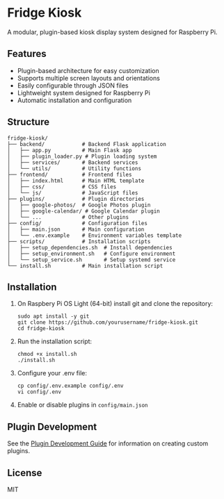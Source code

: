 # Fridge Kiosk

A modular, plugin-based kiosk display system designed for Raspberry Pi.

## Features

- Plugin-based architecture for easy customization
- Supports multiple screen layouts and orientations
- Easily configurable through JSON files
- Lightweight system designed for Raspberry Pi
- Automatic installation and configuration

## Structure

```
fridge-kiosk/
├── backend/            # Backend Flask application
│   ├── app.py          # Main Flask app
│   ├── plugin_loader.py # Plugin loading system  
│   ├── services/       # Backend services
│   └── utils/          # Utility functions
├── frontend/           # Frontend files
│   ├── index.html      # Main HTML template
│   ├── css/            # CSS files
│   └── js/             # JavaScript files
├── plugins/            # Plugin directories
│   ├── google-photos/  # Google Photos plugin
│   ├── google-calendar/ # Google Calendar plugin
│   └── ...             # Other plugins
├── config/             # Configuration files
│   ├── main.json       # Main configuration
│   └── .env.example    # Environment variables template
├── scripts/            # Installation scripts
│   ├── setup_dependencies.sh  # Install dependencies
│   ├── setup_environment.sh   # Configure environment
│   └── setup_service.sh       # Setup systemd service
└── install.sh          # Main installation script
```

## Installation

1. On Raspbery Pi OS Light (64-bit) install git and clone the repository:
   ```
   sudo apt install -y git
   git clone https://github.com/yourusername/fridge-kiosk.git
   cd fridge-kiosk
   ```

2. Run the installation script:
   ```
   chmod +x install.sh
   ./install.sh
   ```

3. Configure your .env file:
   ```
   cp config/.env.example config/.env
   vi config/.env
   ```

4. Enable or disable plugins in `config/main.json`

## Plugin Development

See the [Plugin Development Guide](docs/plugin-development.md) for information on creating custom plugins.

## License

MIT 